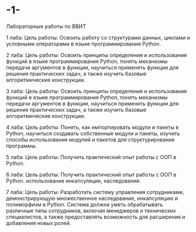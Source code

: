 # -1-

Лабораторные работы по ВВИТ

1 лаба:
Цель работы:
Освоить работу со структурами данных, циклами и условными операторами в языке программирования Python.

2 лаба:
Цель работы:
Освоить принципы определения и использования функций в языке программирования Python, понять механизмы передачи аргументов в функции, научиться применять функции для решения практических задач, а также изучить базовые алгоритмические конструкции.

3 лаба:
Цель работы:
Освоить принципы определения и использования функций в языке программирования Python, понять механизмы передачи аргументов в функции, научиться применять функции для решения практических задач, а также изучить базовые алгоритмические конструкции.

4 лаба:
Цель работы: 
Понять, как импортировать модули и пакеты в Python, научиться создавать собственные модули и пакеты, изучить способы использования модулей и пакетов для структурирования программы.

5 лаба:
Цель работы:
Получить практический опыт работы с ООП в Python.

6 лаба:
Цель работы:
Получить практический опыт работы с ООП в Python. использование инкапсуляции, наследования.

7 лаба:
Цель работы:
Разработать систему управления сотрудниками, демонстрирующую множественное наследование, инкапсуляцию и полиморфизм в Python. Система должна уметь обрабатывать различные типы сотрудников, включая менеджеров и технических специалистов, а также предоставлять возможность для расширения и добавления новых ролей.
